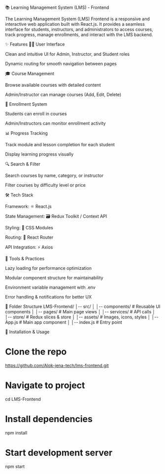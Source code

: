 📚 Learning Management System (LMS) - Frontend

The Learning Management System (LMS) Frontend is a responsive and interactive web application built with React.js. It provides a seamless interface for students, instructors, and administrators to access courses, track progress, manage enrollments, and interact with the LMS backend.

✨ Features
🧑‍💼 User Interface

Clean and intuitive UI for Admin, Instructor, and Student roles

Dynamic routing for smooth navigation between pages

🎓 Course Management

Browse available courses with detailed content

Admin/Instructor can manage courses (Add, Edit, Delete)

📝 Enrollment System

Students can enroll in courses

Admin/Instructors can monitor enrollment activity

📊 Progress Tracking

Track module and lesson completion for each student

Display learning progress visually

🔍 Search & Filter

Search courses by name, category, or instructor

Filter courses by difficulty level or price

🛠 Tech Stack

Framework: ⚛️ React.js

State Management: 🗃️ Redux Toolkit / Context API

Styling: 🎨 CSS Modules

Routing: 🔀 React Router

API Integration: ⚡ Axios

🧰 Tools & Practices

Lazy loading for performance optimization

Modular component structure for maintainability

Environment variable management with .env

Error handling & notifications for better UX

📂 Folder Structure
LMS-Frontend/
│-- src/
│   │-- components/   # Reusable UI components
│   │-- pages/        # Main page views
│   │-- services/     # API calls
│   │-- store/        # Redux slices & store
│   │-- assets/       # Images, icons, styles
│   │-- App.js        # Main app component
│   │-- index.js      # Entry point

🚀 Installation & Usage
# Clone the repo
https://github.com/Alok-jena-tech/lms-frontend.git

# Navigate to project
cd LMS-Frontend

# Install dependencies
npm install

# Start development server
npm start
